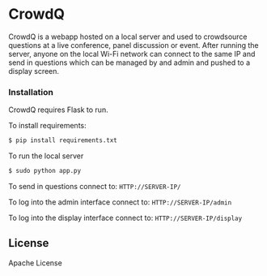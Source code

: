 # CrowdQ

CrowdQ is a webapp hosted on a local server and used to crowdsource questions at a live conference, panel discussion or event. After running the server, anyone on the local Wi-Fi network can connect to the same IP and send in questions which can be managed by and admin and pushed to a display screen.

### Installation

CrowdQ requires Flask to run.

To install requirements:

```sh
$ pip install requirements.txt
```

To run the local server
```sh
$ sudo python app.py
```

To send in questions connect to:
```HTTP://SERVER-IP/ ```

To log into the admin interface connect to:
```HTTP://SERVER-IP/admin ```

To log into the display interface connect to:
```HTTP://SERVER-IP/display ```

License
----
Apache License